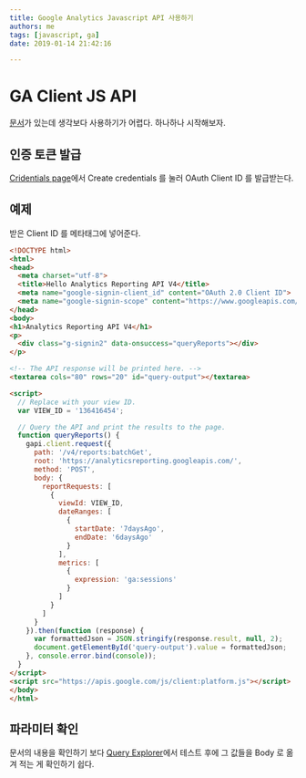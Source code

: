 ```yaml
---
title: Google Analytics Javascript API 사용하기
authors: me
tags: [javascript, ga]
date: 2019-01-14 21:42:16

---
```


# GA Client JS API

[문서](https://developers.google.com/analytics/devguides/reporting/core/v4/quickstart/web-js)가 있는데 생각보다 사용하기가 어렵다. 하나하나 시작해보자.

## 인증 토큰 발급

[Cridentials page](https://console.developers.google.com/apis/credentials)에서 Create credentials 를 눌러 OAuth Client ID 를 발급받는다.

## 예제

받은 Client ID 를 메타태그에 넣어준다.

```html title="example"
<!DOCTYPE html>
<html>
<head>
  <meta charset="utf-8">
  <title>Hello Analytics Reporting API V4</title>
  <meta name="google-signin-client_id" content="OAuth 2.0 Client ID">
  <meta name="google-signin-scope" content="https://www.googleapis.com/auth/analytics.readonly">
</head>
<body>
<h1>Analytics Reporting API V4</h1>
<p>
  <div class="g-signin2" data-onsuccess="queryReports"></div>
</p>

<!-- The API response will be printed here. -->
<textarea cols="80" rows="20" id="query-output"></textarea>

<script>
  // Replace with your view ID.
  var VIEW_ID = '136416454';

  // Query the API and print the results to the page.
  function queryReports() {
    gapi.client.request({
      path: '/v4/reports:batchGet',
      root: 'https://analyticsreporting.googleapis.com/',
      method: 'POST',
      body: {
        reportRequests: [
          {
            viewId: VIEW_ID,
            dateRanges: [
              {
                startDate: '7daysAgo',
                endDate: '6daysAgo'
              }
            ],
            metrics: [
              {
                expression: 'ga:sessions'
              }
            ]
          }
        ]
      }
    }).then(function (response) {
      var formattedJson = JSON.stringify(response.result, null, 2);
      document.getElementById('query-output').value = formattedJson;
    }, console.error.bind(console));
  }
</script>
<script src="https://apis.google.com/js/client:platform.js"></script>
</body>
</html>

```

## 파라미터 확인

문서의 내용을 확인하기 보다 [Query Explorer](https://ga-dev-tools.appspot.com/query-explorer/)에서 테스트 후에 그 값들을 Body 로 옮겨 적는 게 확인하기 쉽다.
